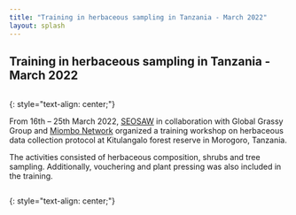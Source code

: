 ```yaml
---
title: "Training in herbaceous sampling in Tanzania - March 2022"
layout: splash
---
```

## Training in herbaceous sampling in Tanzania - March 2022

<figure style="width: 1000px" class="align-centre">
  <img src="{{ site.url }}{{ site.baseurl }}/images/tz-workshop/tz1.png" alt="">
</figure>
{: style="text-align: center;"}

From 16th – 25th March 2022, [SEOSAW](https://seosaw.github.io/) in collaboration with Global Grassy Group and [Miombo Network](http://miombonetwork.org/) organized a training workshop on herbaceous data collection protocol at Kitulangalo forest reserve in Morogoro, Tanzania.

The activities consisted of herbaceous composition, shrubs and tree sampling. Additionally, vouchering and plant pressing was also included in the training.

<figure style="width: 400px" class="align-left">
  <img src="{{ site.url }}{{ site.baseurl }}/images/tz-workshop/tz2.jpg" alt="">
</figure>
{: style="text-align: center;"}
